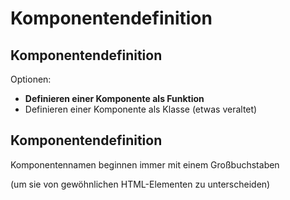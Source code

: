 # Komponentendefinition

## Komponentendefinition

Optionen:

- **Definieren einer Komponente als Funktion**
- Definieren einer Komponente als Klasse (etwas veraltet)

## Komponentendefinition

Komponentennamen beginnen immer mit einem Großbuchstaben

(um sie von gewöhnlichen HTML-Elementen zu unterscheiden)
